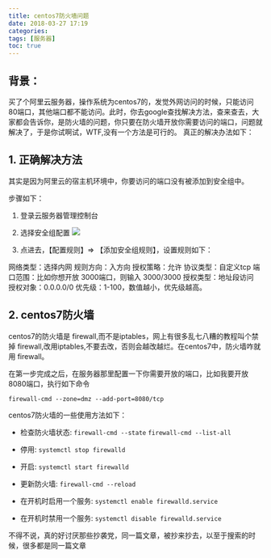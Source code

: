 ```yaml
---
title: centos7防火墙问题
date: 2018-03-27 17:19
categories:
tags: [服务器]
toc: true
---
```


## 背景： 
 买了个阿里云服务器，操作系统为centos7的，发觉外网访问的时候，只能访问80端口，其他端口都不能访问。此时，你去google查找解决方法，查来查去，大家都会告诉你，是防火墙的问题，你只要在防火墙开放你需要访问的端口，问题就解决了，于是你试啊试，WTF,没有一个方法是可行的。 真正的解决办法如下：

<!-- more-->

## 1. 正确解决方法

其实是因为阿里云的宿主机环境中，你要访问的端口没有被添加到安全组中。

步骤如下： 

1. 登录云服务器管理控制台

2. 选择安全组配置
![](/img/aliyun1.png)

3. 点进去，【配置规则】=> 【添加安全组规则】，设置规则如下：

网络类型：选择内网
规则方向：入方向
授权策略：允许
协议类型：自定义tcp
端口范围：比如你想开放 3000端口，则输入 3000/3000
授权类型：地址段访问 
授权对象：0.0.0.0/0
优先级：1-100，数值越小，优先级越高。


## 2. centos7防火墙

centos7的防火墙是 firewall,而不是iptables，网上有很多乱七八糟的教程叫个禁掉 firewall,改用iptables,不要去改，否则会越改越烂。在centos7中，防火墙咋就用 firewall。

在第一步完成之后，在服务器那里配置一下你需要开放的端口，比如我要开放8080端口，执行如下命令

`firewall-cmd --zone=dmz --add-port=8080/tcp`



centos7防火墙的一些使用方法如下：

* 检查防火墙状态:
`firewall-cmd --state`
`firewall-cmd --list-all`

* 停用:
`systemctl stop firewalld`

* 开启:
`systemctl start firewalld`

* 更新防火墙:
`firewall-cmd --reload`

* 在开机时启用一个服务:
`systemctl enable firewalld.service`

* 在开机时禁用一个服务:
`systemctl disable firewalld.service`



不得不说，真的好讨厌那些抄袭党，同一篇文章，被抄来抄去，以至于搜索的时候，很多都是同一篇文章

